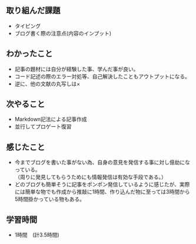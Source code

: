## 取り組んだ課題
- タイピング
- ブログ書く際の注意点(内容のインプット)
## わかったこと  
- 記事の題材には自分が経験した事、学んだ事が良い。
- コード記述の際のエラー対処等、自己解決したこともアウトプットになる。
- 逆に、他の文献の丸写しは×
## 次やること  
- Markdown記法による記事作成
- 並行してプロゲート復習
## 感じたこと  
- 今までブログを書いた事がない為、自身の意見を発信する事に対し億劫になっている。  
（周りに発見してもらうためにも情報発信は有効な手段である。）
- どのブログも簡単そうに記事をポンポン発信しているように感じたが、実際には簡単な物でも作成から推敲に1時間、作り込んだ物に至っては3時間から5時間掛かっている物もある。
## 学習時間  
- 1時間　(計3.5時間)